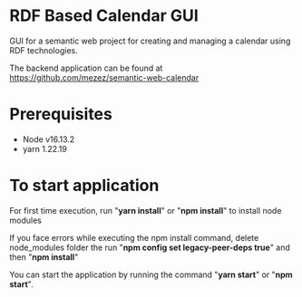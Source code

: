 # RDF Based Calendar GUI

GUI for a semantic web project for creating and managing a calendar using RDF technologies.

The backend application can be found at https://github.com/mezez/semantic-web-calendar

# Prerequisites

-   Node v16.13.2
-   yarn 1.22.19

# To start application

For first time execution, run "**yarn install**" or "**npm install**" to install node modules

If you face errors while executing the npm install command, delete node_modules folder the run "**npm config set legacy-peer-deps true**" and then "**npm install**"

You can start the application by running the command "**yarn start**" or "**npm start**".
